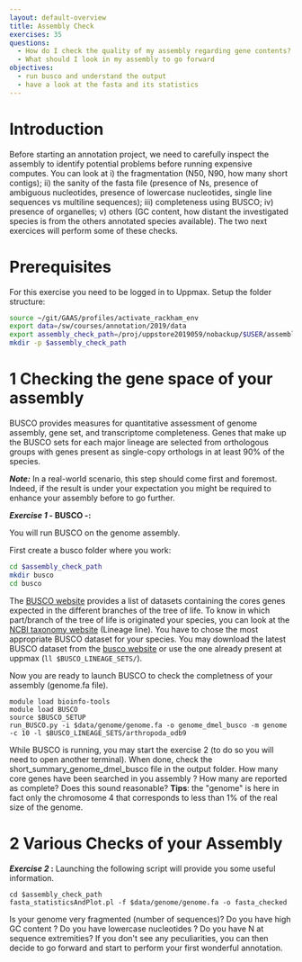 ```yaml
---
layout: default-overview
title: Assembly Check
exercises: 35
questions:
  - How do I check the quality of my assembly regarding gene contents?
  - What should I look in my assembly to go forward
objectives:
  - run busco and understand the output
  - have a look at the fasta and its statistics
---
```


# Introduction

Before starting an annotation project, we need to carefully inspect the assembly to identify potential problems before running expensive computes.
You can look at i) the fragmentation (N50, N90, how many short contigs); ii) the sanity of the fasta file (presence of Ns, presence of ambiguous nucleotides, presence of lowercase nucleotides, single line sequences vs multiline sequences); iii) completeness using BUSCO; iv) presence of organelles; v) others (GC content, how distant the investigated species is from the others annotated species available).
The two next exercices will perform some of these checks.

# Prerequisites
For this exercise you need to be logged in to Uppmax.
Setup the folder structure:

```bash
source ~/git/GAAS/profiles/activate_rackham_env
export data=/sw/courses/annotation/2019/data
export assembly_check_path=/proj/uppstore2019059/nobackup/$USER/assembly_check 
mkdir -p $assembly_check_path
```

# 1 Checking the gene space of your assembly

BUSCO provides measures for quantitative assessment of genome assembly, gene set, and transcriptome completeness. Genes that make up the BUSCO sets for each major lineage are selected from orthologous groups with genes present as single-copy orthologs in at least 90% of the species.

***Note:*** In a real-world scenario, this step should come first and foremost. Indeed, if the result is under your expectation you might be required to enhance your assembly before to go further.

**_Exercise 1_ - BUSCO -:**

You will run BUSCO on the genome assembly.

First create a busco folder where you work:
```bash
cd $assembly_check_path
mkdir busco
cd busco
```

The [BUSCO website](http://busco.ezlab.org) provides a list of datasets containing the cores genes expected in the different branches of the tree of life. To know in which part/branch of the tree of life is originated your species, you can look at the [NCBI taxonomy website](https://www.ncbi.nlm.nih.gov/Taxonomy/Browser/wwwtax.cgi?id=7227) (Lineage line).
You have to chose the most appropriate BUSCO dataset for your species. You may download the latest BUSCO dataset from the [busco website](http://busco.ezlab.org) or use the one already present at uppmax (`ll $BUSCO_LINEAGE_SETS/`).

Now you are ready to launch BUSCO to check the completness of your assembly (genome.fa file).

```
module load bioinfo-tools
module load BUSCO
source $BUSCO_SETUP
run_BUSCO.py -i $data/genome/genome.fa -o genome_dmel_busco -m genome -c 10 -l $BUSCO_LINEAGE_SETS/arthropoda_odb9
```

While BUSCO is running, you may start the exercise 2 (to do so you will need to open another terminal).
When done, check the short\_summary\_genome\_dmel\_busco file in the output folder. How many core genes have been searched in you assembly ? How many are reported as complete? Does this sound reasonable?
**Tips**: the "genome" is here in fact only the chromosome 4 that corresponds to less than 1% of the real size of the genome.

# 2 Various Checks of your Assembly

**_Exercise 2_ :**
Launching the following script will provide you some useful information.

```
cd $assembly_check_path
fasta_statisticsAndPlot.pl -f $data/genome/genome.fa -o fasta_checked
```

Is your genome very fragmented (number of sequences)? Do you have high GC content ? Do you have lowercase nucleotides ? Do you have N at sequence extremities?
If you don't see any peculiarities, you can then decide to go forward and start to perform your first wonderful annotation.
